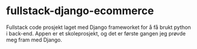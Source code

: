 # fullstack-django-ecommerce

Fullstack code prosjekt laget med Django frameworket for å få brukt python i back-end.
Appen er et skoleprosjekt, og det er første gangen jeg prøvde meg fram med Django.
